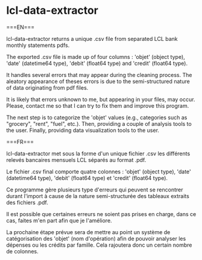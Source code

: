 # lcl-data-extractor

===EN===

lcl-data-extractor returns a unique .csv file from separated LCL bank monthly statements pdfs.

The exported .csv file is made up of four columns : 'objet' (object type), 'date' (datetime64 type), 'debit' (float64 type) and 'credit' (float64 type).

It handles several errors that may appear during the cleaning process. The aleatory appearance of theses errors is due to the semi-structured nature of data originating from pdf files.

It is likely that errors unknown to me, but appearing in your files, may occur. Please, contact me so that I can try to fix them and improve this program.

The next step is to categorize the 'objet' values (e.g., categories such as "grocery", "rent", "fuel", etc.). Then, providing a couple of analysis tools to the user. Finally, providing data visualization tools to the user.

===FR===

lcl-data-extractor met sous la forme d'un unique fichier .csv les différents relevés bancaires mensuels LCL séparés au format .pdf.

Le fichier .csv final comporte quatre colonnes : 'objet' (object type), 'date' (datetime64 type), 'debit' (float64 type) et 'credit' (float64 type).

Ce programme gère plusieurs type d'erreurs qui peuvent se rencontrer durant l'import à cause de la nature semi-structurée des tableaux extraits des fichiers .pdf.

Il est possible que certaines erreurs ne soient pas prises en charge, dans ce cas, faites m'en part afin que je l'améliore.

La prochaine étape prévue sera de mettre au point un système de catégorisation des 'objet' (nom d'opération) afin de pouvoir analyser les dépenses ou les crédits par famille. Cela rajoutera donc un certain nombre de colonnes.


